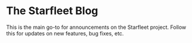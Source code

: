 # The Starfleet Blog

This is the main go-to for announcements on the Starfleet project. Follow this for updates on new features, bug fixes, etc.
